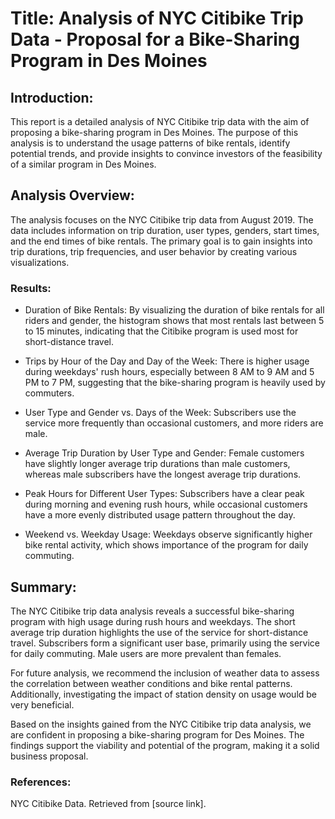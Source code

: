 
# Title: Analysis of NYC Citibike Trip Data - Proposal for a Bike-Sharing Program in Des Moines

## Introduction:
This report is a detailed analysis of NYC Citibike trip data with the aim of proposing a bike-sharing program in Des Moines. The purpose of this analysis is to understand the usage patterns of bike rentals, identify potential trends, and provide insights to convince investors of the feasibility of a similar program in Des Moines.

## Analysis Overview:
The analysis focuses on the NYC Citibike trip data from August 2019. The data includes information on trip duration, user types, genders, start times, and the end times of bike rentals. The primary goal is to gain insights into trip durations, trip frequencies, and user behavior by creating various visualizations.

### Results:

* Duration of Bike Rentals:
By visualizing the duration of bike rentals for all riders and gender, the histogram shows that most rentals last between 5 to 15 minutes, indicating that the Citibike program is used most for short-distance travel.

* Trips by Hour of the Day and Day of the Week:
There is higher usage during weekdays' rush hours, especially between 8 AM to 9 AM and 5 PM to 7 PM, suggesting that the bike-sharing program is heavily used by commuters.

* User Type and Gender vs. Days of the Week:
Subscribers use the service more frequently than occasional customers, and more riders are male.

* Average Trip Duration by User Type and Gender:
Female customers have slightly longer average trip durations than male customers, whereas male subscribers have the longest average trip durations.

* Peak Hours for Different User Types:
Subscribers have a clear peak during morning and evening rush hours, while occasional customers have a more evenly distributed usage pattern throughout the day.

* Weekend vs. Weekday Usage:
Weekdays observe significantly higher bike rental activity, which shows importance of the program for daily commuting.


## Summary:
The NYC Citibike trip data analysis reveals a successful bike-sharing program with high usage during rush hours and weekdays. The short average trip duration highlights the use of the service for short-distance travel. Subscribers form a significant user base, primarily using the service for daily commuting. Male users are more prevalent than females.


For future analysis, we recommend the inclusion of weather data to assess the correlation between weather conditions and bike rental patterns. Additionally, investigating the impact of station density on usage would be very beneficial.


Based on the insights gained from the NYC Citibike trip data analysis, we are confident in proposing a bike-sharing program for Des Moines. The findings support the viability and potential of the program, making it a solid business proposal.

### References:

NYC Citibike Data. Retrieved from [source link].